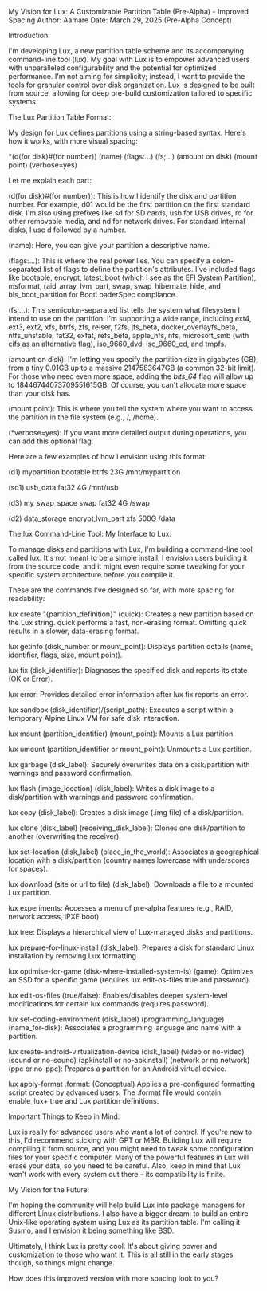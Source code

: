 My Vision for Lux: A Customizable Partition Table (Pre-Alpha) - Improved Spacing
Author: Aamare
Date: March 29, 2025 (Pre-Alpha Concept)

Introduction:

I'm developing Lux, a new partition table scheme and its accompanying command-line tool (lux). My goal with Lux is to empower advanced users with unparalleled configurability and the potential for optimized performance. I'm not aiming for simplicity; instead, I want to provide the tools for granular control over disk organization. Lux is designed to be built from source, allowing for deep pre-build customization tailored to specific systems.

The Lux Partition Table Format:

My design for Lux defines partitions using a string-based syntax. Here's how it works, with more visual spacing:

*(d(for disk)#(for number))   (name)   (flags:...)   (fs;...)   (amount on disk)   (mount point)   (verbose=yes)

Let me explain each part:

(d(for disk)#(for number)): This is how I identify the disk and partition number. For example, d01 would be the first partition on the first standard disk. I'm also using prefixes like sd for SD cards, usb for USB drives, rd for other removable media, and nd for network drives. For standard internal disks, I use d followed by a number.

(name): Here, you can give your partition a descriptive name.

(flags:...): This is where the real power lies. You can specify a colon-separated list of flags to define the partition's attributes. I've included flags like bootable, encrypt, latest_boot (which I see as the EFI System Partition), msformat, raid_array, lvm_part, swap, swap_hibernate, hide, and bls_boot_partition for BootLoaderSpec compliance.

(fs;...): This semicolon-separated list tells the system what filesystem I intend to use on the partition. I'm supporting a wide range, including ext4, ext3, ext2, xfs, btrfs, zfs, reiser, f2fs, jfs_beta, docker_overlayfs_beta, ntfs_unstable, fat32, exfat, refs_beta, apple_hfs, nfs, microsoft_smb (with cifs as an alternative flag), iso_9660_dvd, iso_9660_cd, and tmpfs.

(amount on disk): I'm letting you specify the partition size in gigabytes (GB), from a tiny 0.01GB up to a massive 2147583647GB (a common 32-bit limit). For those who need even more space, adding the *bits_64* flag will allow up to 18446744073709551615GB. Of course, you can't allocate more space than your disk has.

(mount point): This is where you tell the system where you want to access the partition in the file system (e.g., /, /home).

(*verbose=yes): If you want more detailed output during operations, you can add this optional flag.

Here are a few examples of how I envision using this format:

(d1) mypartition bootable btrfs 23G /mnt/mypartition

(sd1) usb_data fat32 4G /mnt/usb

(d3) my_swap_space swap fat32 4G /swap

(d2) data_storage encrypt,lvm_part xfs 500G /data

The lux Command-Line Tool: My Interface to Lux:

To manage disks and partitions with Lux, I'm building a command-line tool called lux. It's not meant to be a simple install; I envision users building it from the source code, and it might even require some tweaking for your specific system architecture before you compile it.

These are the commands I've designed so far, with more spacing for readability:

lux create "{partition_definition}" (quick): Creates a new partition based on the Lux string. quick performs a fast, non-erasing format. Omitting quick results in a slower, data-erasing format.

lux getinfo (disk_number or mount_point): Displays partition details (name, identifier, flags, size, mount point).

lux fix (disk_identifier): Diagnoses the specified disk and reports its state (OK or Error).

lux error: Provides detailed error information after lux fix reports an error.

lux sandbox (disk_identifier)/(script_path): Executes a script within a temporary Alpine Linux VM for safe disk interaction.

lux mount (partition_identifier) (mount_point): Mounts a Lux partition.

lux umount (partition_identifier or mount_point): Unmounts a Lux partition.

lux garbage (disk_label): Securely overwrites data on a disk/partition with warnings and password confirmation.

lux flash (image_location) (disk_label): Writes a disk image to a disk/partition with warnings and password confirmation.

lux copy (disk_label): Creates a disk image (.img file) of a disk/partition.

lux clone (disk_label) (receiving_disk_label): Clones one disk/partition to another (overwriting the receiver).

lux set-location (disk_label) (place_in_the_world): Associates a geographical location with a disk/partition (country names lowercase with underscores for spaces).

lux download (site or url to file) (disk_label): Downloads a file to a mounted Lux partition.

lux experiments: Accesses a menu of pre-alpha features (e.g., RAID, network access, iPXE boot).

lux tree: Displays a hierarchical view of Lux-managed disks and partitions.

lux prepare-for-linux-install (disk_label): Prepares a disk for standard Linux installation by removing Lux formatting.

lux optimise-for-game (disk-where-installed-system-is) (game): Optimizes an SSD for a specific game (requires lux edit-os-files true and password).

lux edit-os-files (true/false): Enables/disables deeper system-level modifications for certain lux commands (requires password).

lux set-coding-environment (disk_label) (programming_language) (name_for-disk): Associates a programming language and name with a partition.

lux create-android-virtualization-device (disk_label) (video or no-video) (sound or no-sound) (apkinstall or no-apkinstall) (network or no network) (ppc or no-ppc): Prepares a partition for an Android virtual device.

lux apply-format <filename>.format: (Conceptual) Applies a pre-configured formatting script created by advanced users. The .format file would contain enable_lux+ true and Lux partition definitions.

Important Things to Keep in Mind:

Lux is really for advanced users who want a lot of control. If you're new to this, I'd recommend sticking with GPT or MBR. Building Lux will require compiling it from source, and you might need to tweak some configuration files for your specific computer. Many of the powerful features in Lux will erase your data, so you need to be careful. Also, keep in mind that Lux won't work with every system out there – its compatibility is finite.

My Vision for the Future:

I'm hoping the community will help build Lux into package managers for different Linux distributions. I also have a bigger dream: to build an entire Unix-like operating system using Lux as its partition table. I'm calling it Susmo, and I envision it being something like BSD.

Ultimately, I think Lux is pretty cool. It's about giving power and customization to those who want it. This is all still in the early stages, though, so things might change.

How does this improved version with more spacing look to you?
